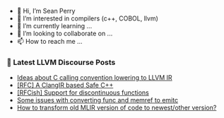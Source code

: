 - 👋 Hi, I’m Sean Perry
- 👀 I’m interested in compilers (c++, COBOL, llvm)
- 🌱 I’m currently learning ...
- 💞️ I’m looking to collaborate on ...
- 📫 How to reach me ...

<!---
s66perry/s66perry is a ✨ special ✨ repository because its `README.md` (this file) appears on your GitHub profile.
You can click the Preview link to take a look at your changes.
--->
### 📕 Latest LLVM Discourse Posts

<!-- DISCOURSE-LLVM:START -->
- [Ideas about C calling convention lowering to LLVM IR](https://discourse.llvm.org/t/ideas-about-c-calling-convention-lowering-to-llvm-ir/83126#post_14)
- [[RFC] A ClangIR based Safe C++](https://discourse.llvm.org/t/rfc-a-clangir-based-safe-c/83245#post_1)
- [[RFCish] Support for discontinuous functions](https://discourse.llvm.org/t/rfcish-support-for-discontinuous-functions/83244#post_1)
- [Some issues with converting func and memref to emitc](https://discourse.llvm.org/t/some-issues-with-converting-func-and-memref-to-emitc/81136#post_2)
- [How to transform old MLIR version of code to newest/other version?](https://discourse.llvm.org/t/how-to-transform-old-mlir-version-of-code-to-newest-other-version/83243#post_1)
<!-- DISCOURSE-LLVM:END -->
